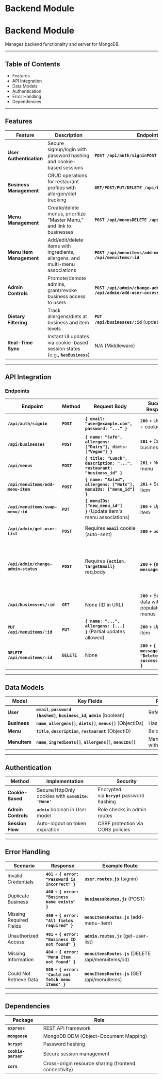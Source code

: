 # Backend Module

# **Backend Module**

Manages backend functionality and server for MongoDB.

---

## **Table of Contents**

- Features
- API Integration
- Data Models
- Authentication
- Error Handling
- Dependencies

---

## **Features**

| **Feature** | **Description** | **Endpoint** | **Schema/Model** | **Key Methods** |
| --- | --- | --- | --- | --- |
| **User Authentication** | Secure signup/login with password hashing and cookie-based sessions | **`POST /api/auth/signinPOST /api/auth/signup`** | **`User.js`** | **`comparePassword()`**, **`pre('save')`** (hooking) |
| **Business Management** | CRUD operations for restaurant profiles with allergen/diet tracking | **`GET/POST/PUT/DELETE /api/businesses`** | **`Business.js`** | **`populate('menus')`** (for nested data) |
| **Menu Management** | Create/delete menus, prioritize "Master Menu," and link to businesses | **`POST /api/menusDELETE /api/menus/:id`** | **`Menu.js`** | **`sort()`** (Master Menu prioritization) |
| **Menu Item Management** | Add/edit/delete items with ingredients, allergens, and multi-menu associations | **`POST /api/menuitems/add-menu-itemPUT /api/menuitems/:id`** | **`MenuItem.js`** | **`find({ menuIDs })`** (filtering by menu) |
| **Admin Controls** | Promote/demote admins, grant/revoke business access to users | **`POST /api/admin/change-admin-statusPOST /api/admin/add-user-access`** | **`User.js`** | Aggregation pipelines (e.g., **`$match`**, **`$project`**) |
| **Dietary Filtering** | Track allergens/diets at business and item levels | **`PUT /api/businesses/:id`** (update **`allergens`**/**`diets`**) | **`Business.jsMenuItem.js`** | Array operations (e.g., **`$push`**, **`$pull`**) |
| **Real-Time Sync** | Instant UI updates via cookie-based session states (e.g., **`hasBusiness`**) | N/A (Middleware) | **`cookies.js`** | **`setCookies()`**, **`updateCookie()`** |

---

## **API Integration**

### **Endpoints**

| **Endpoint** | **Method** | **Request Body** | **Success Response** | **Error Cases** |
| --- | --- | --- | --- | --- |
| **`/api/auth/signin`** | **`POST`** | **`{ email: "user@example.com", password: "..." }`** | **`200`** + User data + cookies set | **`401`** (Invalid email/password), **`400`** (Missing fields) |
| **`/api/businesses`** | **`POST`** | **`{ name: "Cafe", allergens: ["Dairy"], diets: ["Vegan"] }`** | **`201`** + Created business | **`400`** (Duplicate name), **`500`** (DB error) |
| **`/api/menus`** | **`POST`** | **`{ title: "Lunch", description: "...", restaurant: "business_id" }`** | **`201`** + New menu | **`404`** (Business not found), **`400`** (Validation) |
| **`/api/menuitems/add-menu-item`** | **`POST`** | **`{ name: "Salad", allergens: ["Nuts"], menuIDs: ["menu_id"] }`** | **`201`** + Saved item | **`400`** (Empty fields), **`500`** (Save failed) |
| **`/api/menuitems/swap-menu/:id`** | **`PUT`** | **`{ menuIDs: ["new_menu_id"] }`** (Update item's menu associations) | **`200`** + Updated item | **`404`** (Item not found), **`400`** (Invalid ID) |
| **`/api/admin/get-user-list`** | **`POST`** | Requires **`email`** cookie (auto-sent) | **`200`** + **`users[]`** | **`401`** (No business ID), **`401`** (No users with specified business ID), **`404`** (No users) |
| **`/api/admin/change-admin-status`** | **`POST`** | Requires **`{action, targetEmail}`** req.body | **`200`** + **`{message: message}`** | **`400`** (Unknown action: ${action}), **`400`** ('At least one user must be an admin'), **`400`** ('Something went wrong'), **`400`** ('Error saving admin status'), **`400`** ('Error changing admin status: ' + err.message) |
| **`/api/businesses/:id`** | **`GET`** | None (ID in URL) | **`200`** + Business data with populated menus | **`404`** (Business not found) |
| **`PUT /api/menuitems/:id`** | **`PUT`** | **`{ name: "...", allergens: [...] }`** (Partial updates allowed) | **`200`** + Updated item | **`404`** (Item not found), **`400`** (Invalid data) |
| **`DELETE /api/menuitems/:id`** | **`DELETE`** | None | **`200`** + **`{ message: "Deleted successfully" }`** | **`404`** (Item not found) |

---

## **Data Models**

| **Model** | **Key Fields** | **Relationships** |
| --- | --- | --- |
| **User** | **`email`**, **`password (hashed)`**, **`business_id`**, **`admin`** (boolean) | References **`Business`** |
| **Business** | **`name`**, **`allergens[]`**, **`diets[]`**, **`menus[]`** (ObjectIDs) | Has many **`Menu`** |
| **Menu** | **`title`**, **`description`**, **`restaurant`** (ObjectID) | Belongs to **`Business`** |
| **MenuItem** | **`name`**, **`ingredients[]`**, **`allergens[]`**, **`menuIDs[]`** | Many-to-many with **`Menu`** |

---

## **Authentication**

| **Method** | **Implementation** | **Security** |
| --- | --- | --- |
| **Cookie-Based** | Secure/HttpOnly cookies with **`sameSite: 'None'`** | Encrypted via **`bcrypt`** password hashing |
| **Admin Controls** | **`admin`** boolean in User model | Role checks in admin routes |
| **Session Flow** | Auto-logout on token expiration | CSRF protection via CORS policies |

---

## **Error Handling**

| **Scenario** | **Response** | **Example Route** |
| --- | --- | --- |
| Invalid Credentials | **`401`** + **`{ error: "Password is incorrect" }`** | **`user.routes.js`** (signin) |
| Duplicate Business | **`400`** + **`{ error: "Business name exists" }`** | **`businessRoutes.js`** (POST) |
| Missing Required Fields | **`400`** + **`{ error: "All fields required" }`** | **`menuItemsRoutes.js`** (add-menu-item) |
| Unauthorized Access | **`401`** + **`{ error: "Business ID not found" }`** | **`admin.routes.js`** (get-user-list) |
| Missing Information | **`404`** + **`{ error: 'Menu Item not found' }`** | **`menuitemsRoutes.js`** (DELETE /api/menuitems/:id) |
| Could Not Retrieve Data | **`500`** + **`{ error: 'Could not fetch menu items' }`** | **`menuItemsRoutes.js`** (GET /api/menuitems) |

---

## **Dependencies**

| **Package** | **Role** |
| --- | --- |
| **`express`** | REST API framework |
| **`mongoose`** | MongoDB ODM (Object-Document Mapping) |
| **`bcrypt`** | Password hashing |
| **`cookie-parser`** | Secure session management |
| **`cors`** | Cross-origin resource sharing (frontend connectivity) |